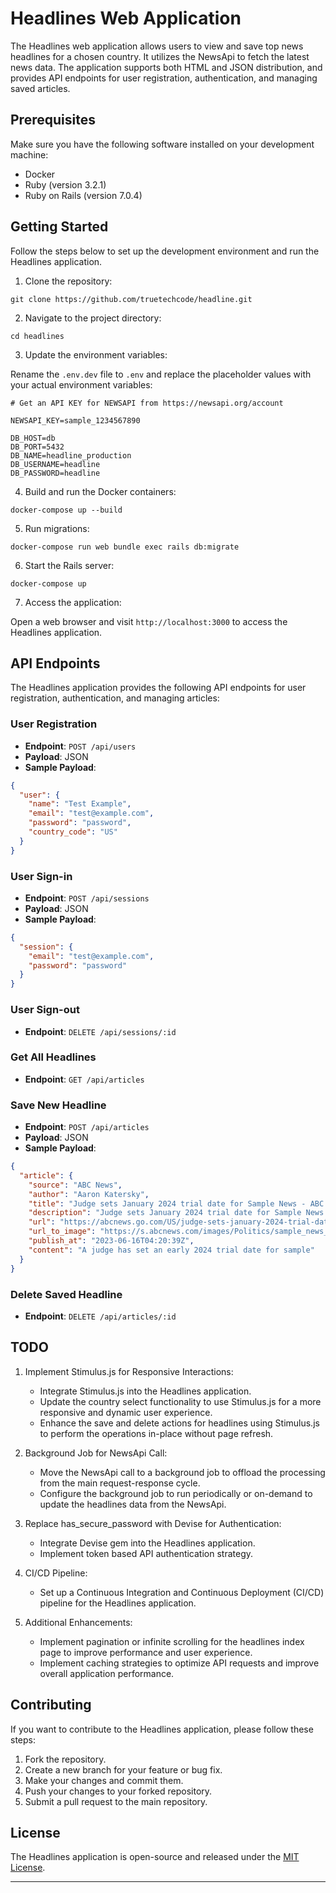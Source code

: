 # Headlines Web Application

The Headlines web application allows users to view and save top news headlines for a chosen country. It utilizes the NewsApi to fetch the latest news data. The application supports both HTML and JSON distribution, and provides API endpoints for user registration, authentication, and managing saved articles.

## Prerequisites

Make sure you have the following software installed on your development machine:

- Docker
- Ruby (version 3.2.1)
- Ruby on Rails (version 7.0.4)

## Getting Started

Follow the steps below to set up the development environment and run the Headlines application.

1. Clone the repository:

```shell
git clone https://github.com/truetechcode/headline.git
```

2. Navigate to the project directory:

```shell
cd headlines
```

3. Update the environment variables:

Rename the `.env.dev` file to `.env` and replace the placeholder values with your actual environment variables:

```
# Get an API KEY for NEWSAPI from https://newsapi.org/account

NEWSAPI_KEY=sample_1234567890

DB_HOST=db
DB_PORT=5432
DB_NAME=headline_production
DB_USERNAME=headline
DB_PASSWORD=headline
```

4. Build and run the Docker containers:

```shell
docker-compose up --build
```

5. Run migrations:

```shell
docker-compose run web bundle exec rails db:migrate
```

6. Start the Rails server:

```shell
docker-compose up
```

7. Access the application:

Open a web browser and visit `http://localhost:3000` to access the Headlines application.

## API Endpoints

The Headlines application provides the following API endpoints for user registration, authentication, and managing articles:

### User Registration

- **Endpoint**: `POST /api/users`
- **Payload**: JSON
- **Sample Payload**:

```json
{
  "user": {
    "name": "Test Example",
    "email": "test@example.com",
    "password": "password",
    "country_code": "US"
  }
}
```

### User Sign-in

- **Endpoint**: `POST /api/sessions`
- **Payload**: JSON
- **Sample Payload**:

```json
{
  "session": {
    "email": "test@example.com",
    "password": "password"
  }
}
```

### User Sign-out

- **Endpoint**: `DELETE /api/sessions/:id`

### Get All Headlines

- **Endpoint**: `GET /api/articles`

### Save New Headline

- **Endpoint**: `POST /api/articles`
- **Payload**: JSON
- **Sample Payload**:

```json
{
  "article": {
    "source": "ABC News",
    "author": "Aaron Katersky",
    "title": "Judge sets January 2024 trial date for Sample News - ABC News",
    "description": "Judge sets January 2024 trial date for Sample News.",
    "url": "https://abcnews.go.com/US/judge-sets-january-2024-trial-date-jean-carrolls/story?id=100123378",
    "url_to_image": "https://s.abcnews.com/images/Politics/sample_news_image_16x9_992.jpg",
    "publish_at": "2023-06-16T04:20:39Z",
    "content": "A judge has set an early 2024 trial date for sample"
  }
}
```

### Delete Saved Headline

- **Endpoint**: `DELETE /api/articles/:id`

## TODO

1. Implement Stimulus.js for Responsive Interactions:
   - Integrate Stimulus.js into the Headlines application.
   - Update the country select functionality to use Stimulus.js for a more responsive and dynamic user experience.
   - Enhance the save and delete actions for headlines using Stimulus.js to perform the operations in-place without page refresh.

2. Background Job for NewsApi Call:
   - Move the NewsApi call to a background job to offload the processing from the main request-response cycle.
   - Configure the background job to run periodically or on-demand to update the headlines data from the NewsApi.

3. Replace has_secure_password with Devise for Authentication:
   - Integrate Devise gem into the Headlines application.
   - Implement token based API authentication strategy.

4. CI/CD Pipeline:
   - Set up a Continuous Integration and Continuous Deployment (CI/CD) pipeline for the Headlines application.

5. Additional Enhancements:
   - Implement pagination or infinite scrolling for the headlines index page to improve performance and user experience.
   - Implement caching strategies to optimize API requests and improve overall application performance.

## Contributing

If you want to contribute to the Headlines application, please follow these steps:

1. Fork the repository.
2. Create a new branch for your feature or bug fix.
3. Make your changes and commit them.
4. Push your changes to your forked repository.
5. Submit a pull request to the main repository.

## License

The Headlines application is open-source and released under the [MIT License](https://opensource.org/licenses/MIT).

---
